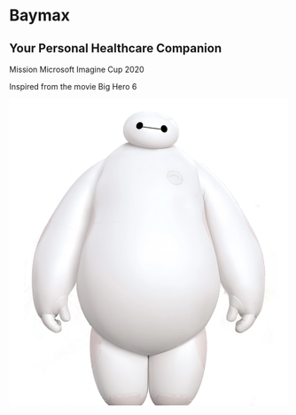 # Baymax 
## Your Personal Healthcare Companion

Mission Microsoft Imagine Cup 2020

Inspired from the movie Big Hero 6

![Baymax](./baymaxImg.png)